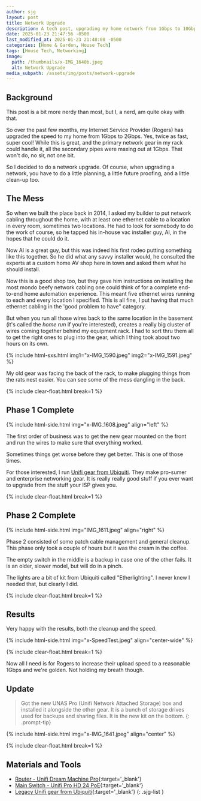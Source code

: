 ```yaml
---
author: sjg
layout: post
title: Network Upgrade
description: A tech post, upgrading my home network from 1Gbps to 10Gbps
date: 2025-01-23 21:47:56 -0500
last_modified_at: 2025-01-23 21:48:08 -0500
categories: [Home & Garden, House Tech]
tags: [House Tech, Networking]
image:
  path: /thumbnails/x-IMG_1640b.jpeg
  alt: Network Upgrade
media_subpath: /assets/img/posts/network-upgrade
---
```

## Background
This post is a bit more nerdy than most, but I, a nerd, am quite okay with that.

So over the past few months, my Internet Service Provider (Rogers) has upgraded the speed to my home from 1Gbps to 2Gbps.  Yes, twice as fast, super cool!  While this is great, and the primary network gear in my rack could handle it, all the secondary pipes were maxing out at 1Gbps.  That won't do, no sir, not one bit.

So I decided to do a network upgrade.  Of course, when upgrading a network, you have to do a little planning, a little future proofing, and a little clean-up too.

## The Mess

So when we built the place back in 2014, I asked my builder to put network cabling throughout the home, with at least one ethernet cable to a location in every room, sometimes two locations.  He had to look for somebody to do the work of course, so he tapped his in-house vac installer guy, Al, in the hopes that he could do it.  

Now Al is a great guy, but this was indeed his first rodeo putting something like this together.  So he did what any savvy installer would, he consulted the experts at a custom home AV shop here in town and asked them what he should install.  

Now this is a good shop too, but they gave him instructions on installing the most mondo beefy network cabling one could think of for a complete end-to-end home automation experience.  This meant five ethernet wires running to each and every location I specified.  This is all fine, I put having that much ethernet cabling in the 'good problem to have" category.  

But when you run all those wires back to the same location in the basement (it's called the _home run_ if you're interested), creates a really big cluster of wires coming together behind my equipment rack.  I had to sort thru them all to get the right ones to plug into the gear, which I thing took about two hours on its own.

{% include html-sxs.html img1="x-IMG_1590.jpeg" img2="x-IMG_1591.jpeg" %}

My old gear was facing the back of the rack, to make plugging things from the rats nest easier.  You can see some of the mess dangling in the back.

{% include clear-float.html break=1 %}

## Phase 1 Complete

{% include html-side.html img="x-IMG_1608.jpeg" align="left" %}

The first order of business was to get the new gear mounted on the front and run the wires to make sure that everything worked.  

Sometimes things get worse before they get better.  This is one of those times.

For those interested, I run [Unifi gear from Ubiquiti](https://www.ui.com/).  They make pro-sumer and enterprise networking gear.  It is really really good stuff if you ever want to upgrade from the stuff your ISP gives you.

{% include clear-float.html break=1 %}

## Phase 2 Complete

{% include html-side.html img="IMG_1611.jpeg" align="right" %}

Phase 2 consisted of some patch cable management and general cleanup.  This phase only took a couple of hours but it was the cream in the coffee.

The empty switch in the middle is a backup in case one of the other fails.  It is an older, slower model, but will do in a pinch.

The lights are a bit of kit from Ubiquiti called "Etherlighting".  I never knew I needed that, but clearly I did.

{% include clear-float.html break=1 %}

## Results

Very happy with the results, both the cleanup and the speed.

{% include html-side.html img="x-SpeedTest.jpeg" align="center-wide" %}

{% include clear-float.html break=1 %}

Now all I need is for Rogers to increase their upload speed to a reasonable 1Gbps and we're golden.  Not holding my breath though.

## Update

> Got the new UNAS Pro (Unifi Network Attached Storage) box and installed it alongside the other gear.  It is a bunch of storage drives used for backups and sharing files.  It is the new kit on the bottom.
{: .prompt-tip}

{% include html-side.html img="x-IMG_1641.jpeg" align="center" %}

{% include clear-float.html break=1 %}

## Materials and Tools

- [Router - Unifi Dream Machine Pro](https://ca.store.ui.com/ca/en/category/all-cloud-gateways/products/udm-pro/){:target='_blank'}
- [Main Switch - Unifi Pro HD 24 PoE](https://ca.store.ui.com/ca/en/category/all-switching/products/usw-pro-hd-24-poe){:target='_blank'}
- [Legacy Unifi gear from Ubiquiti](https://www.ui.com/){:target='_blank'}
{: .sjg-list }
